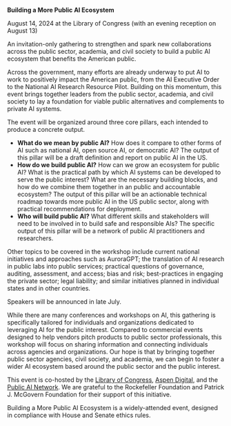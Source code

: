 **Building a More Public AI Ecosystem**

August 14, 2024 at the Library of Congress (with an evening reception on August 13)

An invitation-only gathering to strengthen and spark new collaborations across the public sector, academia, and civil society to build a public AI ecosystem that benefits the American public.
 
Across the government, many efforts are already underway to put AI to work to positively impact the American public, from the AI Executive Order to the National AI Research Resource Pilot. Building on this momentum, this event brings together leaders from the public sector, academia, and civil society to lay a foundation for viable public alternatives and complements to private AI systems.

The event will be organized around three core pillars, each intended to produce a concrete output. 
- **What do we mean by public AI?** How does it compare to other forms of AI such as national AI, open source AI, or democratic AI? The output of this pillar will be a draft definition and report on public AI in the US.
- **How do we build public AI?** How can we grow an ecosystem for public AI?  What is the practical path by which AI systems can be developed to serve the public interest? What are the necessary building blocks, and how do we combine them together in an public and accountable ecosystem? The output of this pillar will be an actionable technical roadmap towards more public AI in the US public sector, along with practical recommendations for deployment.
- **Who will build public AI?** What different skills and stakeholders will need to be involved in to build safe and responsible AIs? The specific output of this pillar will be a network of public AI practitioners and researchers.

Other topics to be covered in the workshop include current national initiatives and approaches such as AuroraGPT; the translation of AI research in public labs into public services; practical questions of governance, auditing, assessment, and access; bias and risk; best-practices in engaging the private sector; legal liability; and similar initiatives planned in individual states and in other countries.

Speakers will be announced in late July.

While there are many conferences and workshops on AI, this gathering is specifically tailored for individuals and organizations dedicated to leveraging AI for the public interest. Compared to commercial events designed to help vendors pitch products to public sector professionals, this workshop will focus on sharing information and connecting individuals across agencies and organizations. Our hope is that by bringing together public sector agencies, civil society, and academia, we can begin to foster a wider AI ecosystem based around the public sector and the public interest.

This event is co-hosted by the [Library of Congress](loc.gov), [Aspen Digital](aspendigital.org), and the [Public AI Network](https://publicai.network). We are grateful to the Rockefeller Foundation and Patrick J. McGovern Foundation for their support of this initiative.

Building a More Public AI Ecosystem is a widely-attended event, designed in compliance with House and Senate ethics rules.
